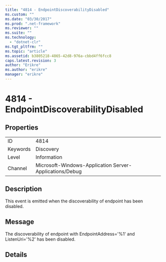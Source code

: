 ```yaml
---
title: "4814 - EndpointDiscoverabilityDisabled"
ms.custom: ""
ms.date: "03/30/2017"
ms.prod: ".net-framework"
ms.reviewer: ""
ms.suite: ""
ms.technology: 
  - "dotnet-clr"
ms.tgt_pltfrm: ""
ms.topic: "article"
ms.assetid: b3805218-4865-42d8-976a-cbbd4ff6fcc8
caps.latest.revision: 3
author: "Erikre"
ms.author: "erikre"
manager: "erikre"
---
```

# 4814 - EndpointDiscoverabilityDisabled
## Properties  
  
|||  
|-|-|  
|ID|4814|  
|Keywords|Discovery|  
|Level|Information|  
|Channel|Microsoft-Windows-Application Server-Applications/Debug|  
  
## Description  
 This event is emitted when the discoverability of endpoint has been disabled.  
  
## Message  
 The discoverability of endpoint with EndpointAddress='%1' and ListenUri='%2' has been disabled.  
  
## Details
